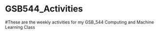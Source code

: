 # GSB544_Activities
#These are the weekly activities for my GSB_544 Computing and Machine Learning Class
